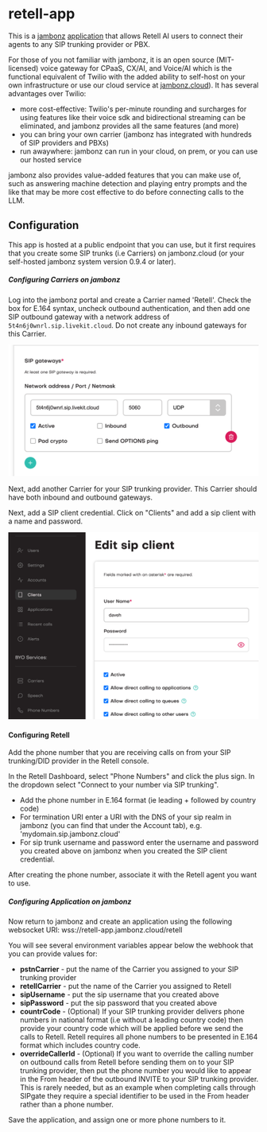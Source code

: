 # retell-app

This is a [jambonz](https://jambonz.org) [application](https://www.jambonz.org/docs/webhooks/overview/) that allows Retell AI users to connect their agents to any SIP trunking provider or PBX.

For those of you not familiar with jambonz, it is an open source (MIT-licensed) voice gateway for CPaaS, CX/AI, and Voice/AI which is the functional equivalent of Twilio with the added ability to self-host on your own infrastructure or use our cloud service at [jambonz.cloud](https://jambonz.cloud)).  It has several advantages over Twilio:

- more cost-effective: Twilio's per-minute rounding and surcharges for using features like their voice sdk and bidirectional streaming can be eliminated, and jambonz provides all the same features (and more)
- you can bring your own carrier (jambonz has integrated with hundreds of SIP providers and PBXs)
- run awaywhere: jambonz can run in your cloud, on prem, or you can use our hosted service

jambonz also provides value-added features that you can make use of, such as answering machine detection and playing entry prompts and the like that may be more cost effective to do before connecting calls to the LLM.


## Configuration

This app is hosted at a public endpoint that you can use, but it first requires that you create some SIP trunks (i.e Carriers) on jambonz.cloud (or your self-hosted jambonz system version 0.9.4 or later).

##### Configuring Carriers on jambonz
Log into the jambonz portal and create a Carrier named 'Retell'.  Check the box for E.164 syntax, uncheck outbound authentication, and then add one SIP outbound gateway with a network address of `5t4n6j0wnrl.sip.livekit.cloud`.  Do not create any inbound gateways for this Carrier.

![Retell oubound gateway](images/retell-carrier.png)

Next, add another Carrier for your SIP trunking provider.  This Carrier should have both inbound and outbound gateways.

Next, add a SIP client credential.  Click on "Clients" and add a sip client with a name and password.

![Adding a sip client](images/jambonz-sip-client.png)

#### Configuring Retell

Add the phone number that you are receiving calls on from your SIP trunking/DID provider in the Retell console. 

In the Retell Dashboard, select "Phone Numbers" and click the plus sign.  In the dropdown select "Connect to your number via SIP trunking".
- Add the phone number in E.164 format (ie leading + followed by country code)
- For termination URI enter a URI with the DNS of your sip realm in jambonz (you can find that under the Account tab), e.g. 'mydomain.sip.jambonz.cloud'
- For sip trunk username and password enter the username and password you created above on jambonz when you created the SIP client credential.

After creating the phone number, associate it with the Retell agent you want to use.

##### Configuring Application on jambonz

Now return to jambonz and create an application using the following websocket URI: wss://retell-app.jambonz.cloud/retell

You will see several environment variables appear below the webhook that you can provide values for:
- **pstnCarrier** - put the name of the Carrier you assigned to your SIP trunking provider
- **retellCarrier** - put the name of the Carrier you assigned to Retell
- **sipUsername** - put the sip username that you created above
- **sipPassword** - put the sip password that you created above
- **countrCode** - (Optional) If your SIP trunking provider delivers phone numbers in national format (i.e without a leading country code) then provide your country code which will be applied before we send the calls to Retell.  Retell requires all phone numbers to be presented in E.164 format which includes country code.
- **overrideCallerId** - (Optional) If you want to override the calling number on outbound calls from Retell before sending them on to your SIP trunking provider, then put the phone number you would like to appear in the From header of the outbound INVITE to your SIP trunking provider.  This is rarely needed, but as an example when completing calls through SIPgate they require a special identifier to be used in the From header rather than a phone number.

Save the application, and assign one or more phone numbers to it.
